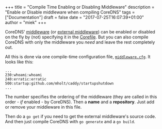 +++
title = "Compile Time Enabling or Disabling Middleware"
description = "Enable or Disable middleware when compiling CoreDNS"
tags = ["Documentation"]
draft = false
date = "2017-07-25T16:07:39+01:00"
author = "miek"
+++

CoreDNS' [middleware](/middleware) (or [external middleware](/exmiddleware)) can be enabled or
disabled on the fly by (not) specifying it in the [Corefile](/2017/07/23/corefile-explained/).
But you can also compile CoreDNS with only the middleware you *need* and leave the rest completely
out.

All this is done via one compile-time configuration file,
[`middleware.cfg`](https://github.com/coredns/coredns/blob/master/middleware.cfg). It looks like this:

~~~
...
230:whoami:whoami
240:erratic:erratic
500:startup:github.com/mholt/caddy/startupshutdown
...
~~~

The number specifies the ordering of the middleware (they are called in this order - *if* enabled - by
CoreDNS). Then a **name** and a **repository**. Just add or remove your middleware in this file.

Then do a `go get` if you need to get the external middleware's source code. And then just compile
CoreDNS with `go generate` and a `go build`.
